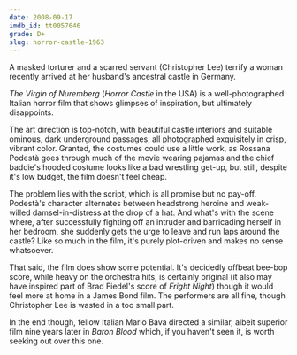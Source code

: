 ```yaml
---
date: 2008-09-17
imdb_id: tt0057646
grade: D+
slug: horror-castle-1963
---
```


A masked torturer and a scarred servant (Christopher Lee) terrify a woman recently arrived at her husband's ancestral castle in Germany.

_The Virgin of Nuremberg_ (_Horror Castle_ in the USA) is a well-photographed Italian horror film that shows glimpses of inspiration, but ultimately disappoints.

The art direction is top-notch, with beautiful castle interiors and suitable ominous, dark underground passages, all photographed exquisitely in crisp, vibrant color. Granted, the costumes could use a little work, as Rossana Podestà goes through much of the movie wearing pajamas and the chief baddie's hooded costume looks like a bad wrestling get-up, but still, despite it's low budget, the film doesn't feel cheap.

The problem lies with the script, which is all promise but no pay-off. Podestà's character alternates between headstrong heroine and weak-willed damsel-in-distress at the drop of a hat. And what's with the scene where, after successfully fighting off an intruder and barricading herself in her bedroom, she suddenly gets the urge to leave and run laps around the castle? Like so much in the film, it's purely plot-driven and makes no sense whatsoever.

That said, the film does show some potential. It's decidedly offbeat bee-bop score, while heavy on the orchestra hits, is certainly original (it also may have inspired part of Brad Fiedel's score of <span data-imdb-id="tt0089175">_Fright Night_</span>) though it would feel more at home in a James Bond film. The performers are all fine, though Christopher Lee is wasted in a too small part.

In the end though, fellow Italian Mario Bava directed a similar, albeit superior film nine years later in <span data-imdb-id="tt0069048">_Baron Blood_</span> which, if you haven't seen it, is worth seeking out over this one.
